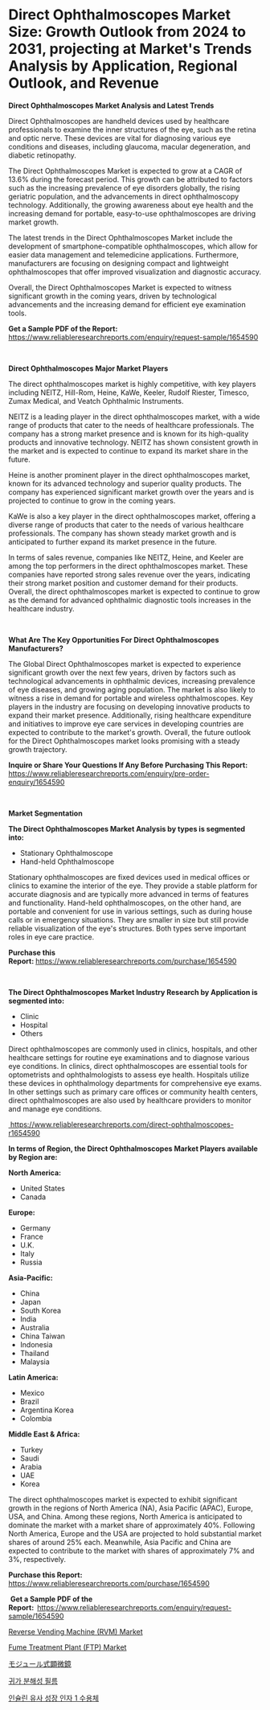 <p><h1>Direct Ophthalmoscopes Market Size: Growth Outlook from 2024 to 2031, projecting at Market's Trends Analysis by Application, Regional Outlook, and Revenue</h1></p><p><strong>Direct Ophthalmoscopes Market Analysis and Latest Trends</strong></p>
<p><p>Direct Ophthalmoscopes are handheld devices used by healthcare professionals to examine the inner structures of the eye, such as the retina and optic nerve. These devices are vital for diagnosing various eye conditions and diseases, including glaucoma, macular degeneration, and diabetic retinopathy.</p><p>The Direct Ophthalmoscopes Market is expected to grow at a CAGR of 13.6% during the forecast period. This growth can be attributed to factors such as the increasing prevalence of eye disorders globally, the rising geriatric population, and the advancements in direct ophthalmoscopy technology. Additionally, the growing awareness about eye health and the increasing demand for portable, easy-to-use ophthalmoscopes are driving market growth.</p><p>The latest trends in the Direct Ophthalmoscopes Market include the development of smartphone-compatible ophthalmoscopes, which allow for easier data management and telemedicine applications. Furthermore, manufacturers are focusing on designing compact and lightweight ophthalmoscopes that offer improved visualization and diagnostic accuracy.</p><p>Overall, the Direct Ophthalmoscopes Market is expected to witness significant growth in the coming years, driven by technological advancements and the increasing demand for efficient eye examination tools.</p></p>
<p><strong>Get a Sample PDF of the Report:&nbsp;</strong> <a href="https://www.reliableresearchreports.com/enquiry/request-sample/1654590">https://www.reliableresearchreports.com/enquiry/request-sample/1654590</a></p>
<p>&nbsp;</p>
<p><strong>Direct Ophthalmoscopes Major Market Players</strong></p>
<p><p>The direct ophthalmoscopes market is highly competitive, with key players including NEITZ, Hill-Rom, Heine, KaWe, Keeler, Rudolf Riester, Timesco, Zumax Medical, and Veatch Ophthalmic Instruments.</p><p>NEITZ is a leading player in the direct ophthalmoscopes market, with a wide range of products that cater to the needs of healthcare professionals. The company has a strong market presence and is known for its high-quality products and innovative technology. NEITZ has shown consistent growth in the market and is expected to continue to expand its market share in the future.</p><p>Heine is another prominent player in the direct ophthalmoscopes market, known for its advanced technology and superior quality products. The company has experienced significant market growth over the years and is projected to continue to grow in the coming years.</p><p>KaWe is also a key player in the direct ophthalmoscopes market, offering a diverse range of products that cater to the needs of various healthcare professionals. The company has shown steady market growth and is anticipated to further expand its market presence in the future.</p><p>In terms of sales revenue, companies like NEITZ, Heine, and Keeler are among the top performers in the direct ophthalmoscopes market. These companies have reported strong sales revenue over the years, indicating their strong market position and customer demand for their products. Overall, the direct ophthalmoscopes market is expected to continue to grow as the demand for advanced ophthalmic diagnostic tools increases in the healthcare industry.</p></p>
<p>&nbsp;</p>
<p><strong>What Are The Key Opportunities For Direct Ophthalmoscopes Manufacturers?</strong></p>
<p><p>The Global Direct Ophthalmoscopes market is expected to experience significant growth over the next few years, driven by factors such as technological advancements in ophthalmic devices, increasing prevalence of eye diseases, and growing aging population. The market is also likely to witness a rise in demand for portable and wireless ophthalmoscopes. Key players in the industry are focusing on developing innovative products to expand their market presence. Additionally, rising healthcare expenditure and initiatives to improve eye care services in developing countries are expected to contribute to the market's growth. Overall, the future outlook for the Direct Ophthalmoscopes market looks promising with a steady growth trajectory.</p></p>
<p><strong>Inquire or Share Your Questions If Any Before Purchasing This Report:</strong> <a href="https://www.reliableresearchreports.com/enquiry/pre-order-enquiry/1654590">https://www.reliableresearchreports.com/enquiry/pre-order-enquiry/1654590</a></p>
<p>&nbsp;</p>
<p><strong>Market Segmentation</strong></p>
<p><strong>The Direct Ophthalmoscopes Market Analysis by types is segmented into:</strong></p>
<p><ul><li>Stationary Ophthalmoscope</li><li>Hand-held Ophthalmoscope</li></ul></p>
<p><p>Stationary ophthalmoscopes are fixed devices used in medical offices or clinics to examine the interior of the eye. They provide a stable platform for accurate diagnosis and are typically more advanced in terms of features and functionality. Hand-held ophthalmoscopes, on the other hand, are portable and convenient for use in various settings, such as during house calls or in emergency situations. They are smaller in size but still provide reliable visualization of the eye's structures. Both types serve important roles in eye care practice.</p></p>
<p><strong>Purchase this Report:&nbsp;</strong><a href="https://www.reliableresearchreports.com/purchase/1654590">https://www.reliableresearchreports.com/purchase/1654590</a></p>
<p>&nbsp;</p>
<p><strong>The Direct Ophthalmoscopes Market Industry Research by Application is segmented into:</strong></p>
<p><ul><li>Clinic</li><li>Hospital</li><li>Others</li></ul></p>
<p><p>Direct ophthalmoscopes are commonly used in clinics, hospitals, and other healthcare settings for routine eye examinations and to diagnose various eye conditions. In clinics, direct ophthalmoscopes are essential tools for optometrists and ophthalmologists to assess eye health. Hospitals utilize these devices in ophthalmology departments for comprehensive eye exams. In other settings such as primary care offices or community health centers, direct ophthalmoscopes are also used by healthcare providers to monitor and manage eye conditions.</p></p>
<p><a href="https://www.reliableresearchreports.com/direct-ophthalmoscopes-r1654590">&nbsp;https://www.reliableresearchreports.com/direct-ophthalmoscopes-r1654590</a></p>
<p><strong>In terms of Region, the Direct Ophthalmoscopes Market Players available by Region are:</strong></p>
<p>
    <p> <strong> North America: </strong>
        <ul>
            <li>United States</li>
            <li>Canada</li>
        </ul>
        </p> 
    <p> <strong> Europe: </strong>
        <ul>
            <li>Germany</li>
            <li>France</li>
            <li>U.K.</li>
            <li>Italy</li>
            <li>Russia</li>
        </ul>
        </p> 
    <p> <strong> Asia-Pacific: </strong>
        <ul>
            <li>China</li>
            <li>Japan</li>
            <li>South Korea</li>
            <li>India</li>
            <li>Australia</li>
            <li>China Taiwan</li>
            <li>Indonesia</li>
            <li>Thailand</li>
            <li>Malaysia</li>
        </ul>
        </p> 
    <p> <strong> Latin America: </strong>
        <ul>
            <li>Mexico</li>
            <li>Brazil</li>
            <li>Argentina Korea</li>
            <li>Colombia</li>
        </ul>
        </p> 
    <p> <strong> Middle East & Africa: </strong>
        <ul>
            <li>Turkey</li>
            <li>Saudi</li>
            <li>Arabia</li>
            <li>UAE</li>
            <li>Korea</li>
        </ul>
    </p>
    </p>
<p><p>The direct ophthalmoscopes market is expected to exhibit significant growth in the regions of North America (NA), Asia Pacific (APAC), Europe, USA, and China. Among these regions, North America is anticipated to dominate the market with a market share of approximately 40%. Following North America, Europe and the USA are projected to hold substantial market shares of around 25% each. Meanwhile, Asia Pacific and China are expected to contribute to the market with shares of approximately 7% and 3%, respectively.</p></p>
<p><strong>Purchase this Report: </strong><a href="https://www.reliableresearchreports.com/purchase/1654590">https://www.reliableresearchreports.com/purchase/1654590</a></p>
<p>&nbsp;<strong>Get a Sample PDF of the Report:&nbsp;&nbsp;</strong><a href="https://www.reliableresearchreports.com/enquiry/request-sample/1654590">https://www.reliableresearchreports.com/enquiry/request-sample/1654590</a></p>
<p><strong></strong></p>
<p><p><a href="https://www.linkedin.com/pulse/reverse-vending-machine-rvm-market-report-reveals-latest-trends-mdbze?trackingId=%2FCACMnnywJ8T0bhrWe3oHw%3D%3D">Reverse Vending Machine (RVM) Market</a></p><p><a href="https://www.linkedin.com/pulse/fume-treatment-plant-ftp-market-trends-forecast-competitive-analysis-qfiee?trackingId=Wh9tmTjZyhu4EcUAVN73hw%3D%3D">Fume Treatment Plant (FTP) Market</a></p><p><a href="https://medium.com/@bertramveum2023/%E3%83%A2%E3%82%B8%E3%83%A5%E3%83%A9%E3%83%BC%E3%83%9E%E3%82%A4%E3%82%AF%E3%83%AD%E3%82%B9%E3%82%B3%E3%83%BC%E3%83%97%E5%B8%82%E5%A0%B4%E3%81%AE%E3%82%A4%E3%83%B3%E3%82%B5%E3%82%A4%E3%83%88-%E5%B8%82%E5%A0%B4%E5%8B%95%E5%90%91-%E6%88%90%E9%95%B7-2024%E5%B9%B4%E3%81%8B%E3%82%892031%E5%B9%B4%E3%81%BE%E3%81%A7%E3%81%AE%E4%BA%88%E6%B8%AC-aa5dd45e29e3">モジュール式顕微鏡</a></p><p><a href="https://medium.com/@carolynurton5656/%EC%98%A4%EB%9D%BC-%EB%94%94%EC%8A%A4%ED%8D%BC%EC%8B%9C%EB%B8%94-%ED%95%84%EB%A6%84-%EC%8B%9C%EC%9E%A5-%EC%A0%90%EC%9C%A0%EC%9C%A8-%EB%B3%80%ED%99%94-%EB%B0%8F-%EC%8B%9C%EC%9E%A5-%EC%84%B1%EC%9E%A5-%EC%B6%94%EC%84%B8-2024-2031-d1dbfb4a7018">귀가 분해성 필름</a></p><p><a href="https://medium.com/@alanperkins1921/%EC%9D%B8%EC%8A%90%EB%A6%B0%EA%B3%BC-%EC%9C%A0%EC%82%AC%ED%95%9C-%EC%84%B1%EC%9E%A5%EC%9D%B8%EC%9E%90-1-%EC%88%98%EC%9A%A9%EC%B2%B4-%EC%8B%9C%EC%9E%A5-%ED%86%B5%EC%B0%B0-%EC%8B%9C%EC%9E%A5-%EB%8F%99%ED%96%A5-%EC%84%B1%EC%9E%A5-2024%EB%85%84%EB%B6%80%ED%84%B0-2031%EB%85%84%EA%B9%8C%EC%A7%80-%EC%98%88%EC%B8%A1%EB%90%9C-%EC%8B%9C%EC%9E%A5-4e50ef578f2d">인슐린 유사 성장 인자 1 수용체</a></p></p>